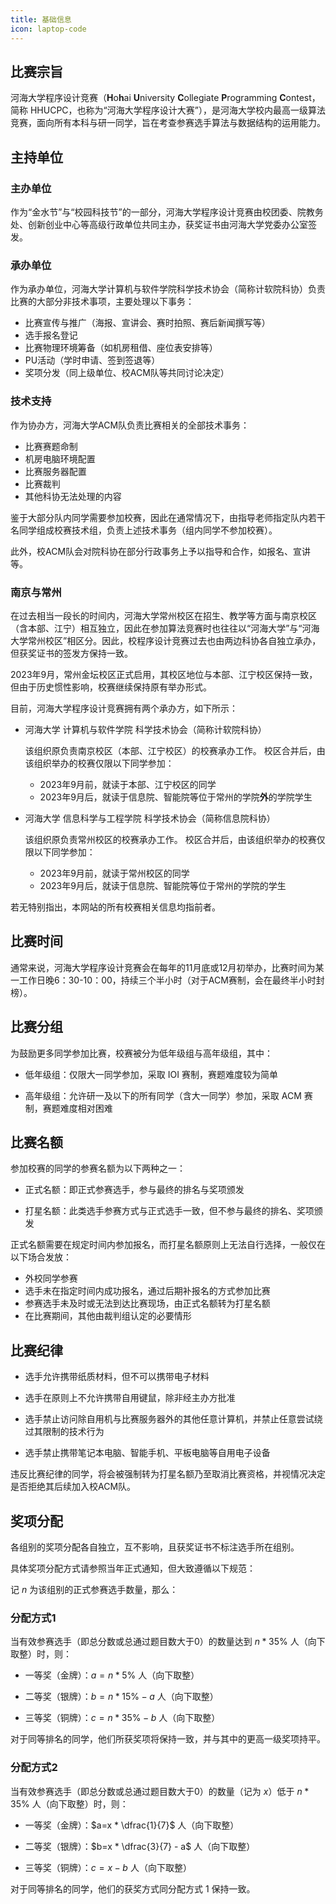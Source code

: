 ```yaml
---
title: 基础信息
icon: laptop-code
---
```


## 比赛宗旨

河海大学程序设计竞赛（**H**o**h**ai **U**niversity **C**ollegiate **P**rogramming **C**ontest，简称 HHUCPC，也称为“河海大学程序设计大赛”），是河海大学校内最高一级算法竞赛，面向所有本科与研一同学，旨在考查参赛选手算法与数据结构的运用能力。

## 主持单位

### 主办单位

作为“金水节”与“校园科技节”的一部分，河海大学程序设计竞赛由校团委、院教务处、创新创业中心等高级行政单位共同主办，获奖证书由河海大学党委办公室签发。

### 承办单位

作为承办单位，河海大学计算机与软件学院科学技术协会（简称计软院科协）负责比赛的大部分非技术事项，主要处理以下事务：

* 比赛宣传与推广（海报、宣讲会、赛时拍照、赛后新闻撰写等）
* 选手报名登记
* 比赛物理环境筹备（如机房租借、座位表安排等）
* PU活动（学时申请、签到签退等）
* 奖项分发（同上级单位、校ACM队等共同讨论决定）

### 技术支持

作为协办方，河海大学ACM队负责比赛相关的全部技术事务：

* 比赛赛题命制
* 机房电脑环境配置
* 比赛服务器配置
* 比赛裁判
* 其他科协无法处理的内容

鉴于大部分队内同学需要参加校赛，因此在通常情况下，由指导老师指定队内若干名同学组成校赛技术组，负责上述技术事务（组内同学不参加校赛）。

此外，校ACM队会对院科协在部分行政事务上予以指导和合作，如报名、宣讲等。

### 南京与常州

在过去相当一段长的时间内，河海大学常州校区在招生、教学等方面与南京校区（含本部、江宁）相互独立，因此在参加算法竞赛时也往往以“河海大学”与“河海大学常州校区”相区分。因此，校程序设计竞赛过去也由两边科协各自独立承办，但获奖证书的签发方保持一致。

2023年9月，常州金坛校区正式启用，其校区地位与本部、江宁校区保持一致，但由于历史惯性影响，校赛继续保持原有举办形式。

目前，河海大学程序设计竞赛拥有两个承办方，如下所示：

* 河海大学 计算机与软件学院 科学技术协会（简称计软院科协）

  该组织原负责南京校区（本部、江宁校区）的校赛承办工作。
  校区合并后，由该组织举办的校赛仅限以下同学参加：
  * 2023年9月前，就读于本部、江宁校区的同学
  * 2023年9月后，就读于信息院、智能院等位于常州的学院**外**的学院学生

* 河海大学 信息科学与工程学院 科学技术协会（简称信息院科协）

  该组织原负责常州校区的校赛承办工作。
  校区合并后，由该组织举办的校赛仅限以下同学参加：
  * 2023年9月前，就读于常州校区的同学
  * 2023年9月后，就读于信息院、智能院等位于常州的学院的学生

若无特别指出，本网站的所有校赛相关信息均指前者。

## 比赛时间

通常来说，河海大学程序设计竞赛会在每年的11月底或12月初举办，比赛时间为某一工作日晚6：30-10：00，持续三个半小时（对于ACM赛制，会在最终半小时封榜）。

## 比赛分组

为鼓励更多同学参加比赛，校赛被分为低年级组与高年级组，其中：

* 低年级组：仅限大一同学参加，采取 IOI 赛制，赛题难度较为简单

* 高年级组：允许研一及以下的所有同学（含大一同学）参加，采取 ACM 赛制，赛题难度相对困难

## 比赛名额

参加校赛的同学的参赛名额为以下两种之一：

* 正式名额：即正式参赛选手，参与最终的排名与奖项颁发

* 打星名额：此类选手参赛方式与正式选手一致，但不参与最终的排名、奖项颁发

正式名额需要在规定时间内参加报名，而打星名额原则上无法自行选择，一般仅在以下场合发放：

* 外校同学参赛
* 选手未在指定时间内成功报名，通过后期补报名的方式参加比赛
* 参赛选手未及时或无法到达比赛现场，由正式名额转为打星名额
* 在比赛期间，其他由裁判组认定的必要情形

## 比赛纪律

* 选手允许携带纸质材料，但不可以携带电子材料

* 选手在原则上不允许携带自用键鼠，除非经主办方批准

* 选手禁止访问除自用机与比赛服务器外的其他任意计算机，并禁止任意尝试绕过其限制的技术行为

* 选手禁止携带笔记本电脑、智能手机、平板电脑等自用电子设备

违反比赛纪律的同学，将会被强制转为打星名额乃至取消比赛资格，并视情况决定是否拒绝其后续加入校ACM队。

## 奖项分配

各组别的奖项分配各自独立，互不影响，且获奖证书不标注选手所在组别。

具体奖项分配方式请参照当年正式通知，但大致遵循以下规范：

记 $n$ 为该组别的正式参赛选手数量，那么：
### 分配方式1

当有效参赛选手（即总分数或总通过题目数大于0）的数量达到 $n * 35\%$ 人（向下取整）时，则：

* 一等奖（金牌）：$a=n * 5\%$ 人（向下取整）

* 二等奖（银牌）：$b=n * 15\% - a$ 人（向下取整）

* 三等奖（铜牌）：$c=n * 35\% - b$ 人（向下取整）

对于同等排名的同学，他们所获奖项将保持一致，并与其中的更高一级奖项持平。

### 分配方式2

当有效参赛选手（即总分数或总通过题目数大于0）的数量（记为 $x$）低于 $n * 35\%$ 人（向下取整）时，则：

* 一等奖（金牌）：$a=x * \dfrac{1}{7}$ 人（向下取整）

* 二等奖（银牌）：$b=x * \dfrac{3}{7} - a$ 人（向下取整）

* 三等奖（铜牌）：$c=x - b$ 人（向下取整）

对于同等排名的同学，他们的获奖方式同分配方式 1 保持一致。